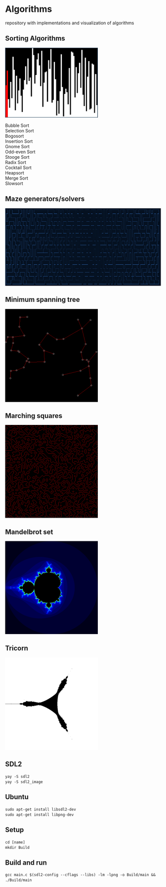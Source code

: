 # Algorithms
repository with implementations and visualization of algorithms </br>

## Sorting Algorithms
<img src="/Images/sortingAlgorithms.png" alt="preview" width="300" style="height:auto;">

Bubble Sort </br>
Selection Sort </br>
Bogosort </br>
Insertion Sort </br>
Gnome Sort </br>
Odd-even Sort </br>
Stooge Sort </br>
Radix Sort </br>
Cocktail Sort </br>
Heapsort </br>
Merge Sort </br>
Slowsort </br>

## Maze generators/solvers
<img src="/Images/terminalMaze.png" alt="preview" height="250" style="width: auto;">

## Minimum spanning tree
<img src="/Images/minimumSpanningTree.png" alt="preview" width="300" style="height:auto;">

## Marching squares
<img src="/Images/marchingSquares.png" alt="preview" width="300" style="height:auto;">

## Mandelbrot set
<img src="/Images/mandelbrotSet.png" alt="preview" width="300" style="height:auto;">

## Tricorn
<img src="/Images/tricorn.png" alt="preview" width="300" style="height:auto;">

## SDL2
`yay -S sdl2` </br>
`yay -S sdl2_image` </br>

## Ubuntu
`sudo apt-get install libsdl2-dev` </br>
`sudo apt-get install libpng-dev` </br>

## Setup
`cd [name]` </br>
`mkdir Build` </br>

## Build and run
`gcc main.c $(sdl2-config --cflags --libs) -lm -lpng -o Build/main && ./Build/main` </br>

